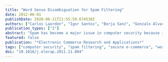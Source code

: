 ```yaml
---
title: "Word Sense Disambiguation for Spam Filtering"
date: 2012-06-01
publishDate: 2020-06-11T11:55:59.674538Z
authors: ["Carlos Laorden", "Igor Santos", "Borja Sanz", "Gonzalo Alvarez", "Pablo García Bringas"]
publication_types: ["2"]
abstract: "Spam has become a major issue in computer security because it is a channel for threats such as computer viruses, worms, and phishing. More than 86% of received e-mails are spam. Historical approaches to combating these messages, including simple techniques such as sender blacklisting or the use of e-mail signatures, are no longer completely reliable. Many current solutions feature machine-learning algorithms trained using statistical representations of the terms that most commonly appear in such e-mails. However, these methods are merely syntactic and are unable to account for the underlying semantics of terms within messages. In this paper, we explore the use of semantics in spam filtering by introducing a pre-processing step of Word Sense Disambiguation (WSD). Based upon this disambiguated representation, we apply several well-known machine-learning models and show that the proposed method can detect the internal semantics of spam messages."
featured: false
publication: "*Electronic Commerce Research and Applications*"
tags: ["computer security", "spam filtering", "secure e-commerce", "word sense disambiguation"]
doi: "10.1016/j.elerap.2011.11.004"
---
```


